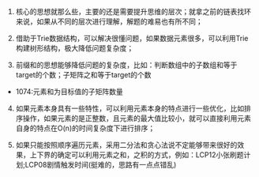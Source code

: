 1. 核心的思想就那么些，主要的还是需要提升思维的层次；就拿之前的链表找环来说，如果从不同的层次进行理解，解题的难易也有所不同；

2. 借助于Trie数据结构，可以解决很懂问题，如果数据元素很多，可以利用Trie构建树形结构，极大降低问题复杂度；

3. 前缀和的思想能够降低问题的复杂度，比如：判断数组中的子数组和等于target的个数；子矩阵之和等于target的个数
- 1074:元素和为目标值的子矩阵数量

4. 如果元素本身具有一些特性，可以利用元素本身的特点进行一些优化，比如排序操作，如果元素的是正整数，且元素的最大值比较小，就可以直接利用元素自身的特点在O(n)的时间复杂度下进行排序；

5. 如果只能按照顺序遍历元素，采用二分法和贪心法说不定能够带来很好的效果，上下界的确定可以利用元素之和，之积的方式，例如：LCP12小张刷题计划;LCP08剧情触发时间(挺难的，思路有一点点错乱)
